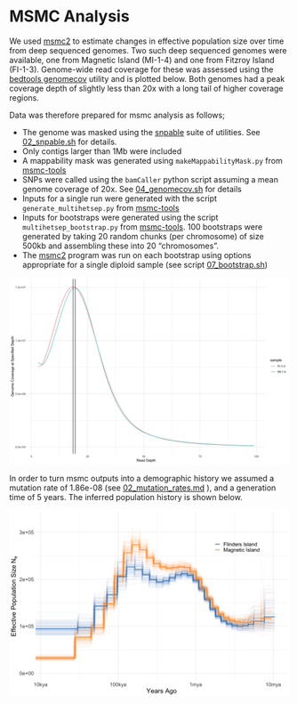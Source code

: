MSMC Analysis
================

We used [msmc2](https://github.com/stschiff/msmc2) to estimate changes
in effective population size over time from deep sequenced genomes. Two
such deep sequenced genomes were available, one from Magnetic Island
(MI-1-4) and one from Fitzroy Island (FI-1-3). Genome-wide read coverage
for these was assessed using the [bedtools
genomecov](https://bedtools.readthedocs.io/en/latest/content/tools/genomecov.html)
utility and is plotted below. Both genomes had a peak coverage depth of
slightly less than 20x with a long tail of higher coverage regions.

Data was therefore prepared for msmc analysis as follows;

  - The genome was masked using the
    [snpable](http://lh3lh3.users.sourceforge.net/snpable.shtml) suite
    of utilities. See [02\_snpable.sh](hpc/msmc/02_snpable.sh) for
    details.
  - Only contigs larger than 1Mb were included
  - A mappability mask was generated using `makeMappabilityMask.py` from
    [msmc-tools](https://github.com/stschiff/msmc-tools)
  - SNPs were called using the `bamCaller` python script assuming a mean
    genome coverage of 20x. See
    [04\_genomecov.sh](hpc/msmc/04_genomecov.sh) for details
  - Inputs for a single run were generated with the script
    `generate_multihetsep.py` from
    [msmc-tools](https://github.com/stschiff/msmc-tools)
  - Inputs for bootstraps were generated using the script
    `multihetsep_bootstrap.py` from
    [msmc-tools](https://github.com/stschiff/msmc-tools). 100 bootstraps
    were generated by taking 20 random chunks (per chromosome) of size
    500kb and assembling these into 20 “chromosomes”.
  - The [msmc2](https://github.com/stschiff/msmc2) program was run on
    each bootstrap using options appropriate for a single diploid sample
    (see script [07\_bootstrap.sh](hpc/msmc/07_bootstrap.sh))

![](03_msmc_files/figure-gfm/unnamed-chunk-3-1.png)<!-- -->

In order to turn msmc outputs into a demographic history we assumed a
mutation rate of 1.86e-08 (see
[02\_mutation\_rates.md](02_mutation_rates.md) ), and a generation time
of 5 years. The inferred population history is shown below.

![](03_msmc_files/figure-gfm/unnamed-chunk-5-1.png)<!-- -->
